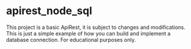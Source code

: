 # apirest_node_sql
This project is a basic ApiRest, it is subject to changes and modifications. This is just a simple example of how you can build and implement a database connection. For educational purposes only.
